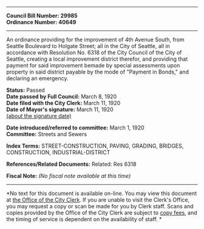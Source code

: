 * * * * *  
  
**Council Bill Number: [](#h0)[](#h2)29985**   
**Ordinance Number: 40649**  
  
* * * * *  
  
An ordinance providing for the improvement of 4th Avenue South, from Seattle Boulevard to Holgate Street; all in the City of Seattle, all in accordance with Resolution No. 6318 of the City Council of the City of Seattle, creating a local improvement district therefor, and providing that payment for said improvement bemade by special assessments upon property in said district payable by the mode of "Payment in Bonds," and declaring an emergency.  
  
**Status:** Passed   
**Date passed by Full Council:** March 8, 1920   
**Date filed with the City Clerk:** March 11, 1920   
**Date of Mayor's signature:** March 11, 1920   
[(about the signature date)](/~public/approvaldate.htm)   
  
  
**Date introduced/referred to committee:** March 1, 1920   
**Committee:** Streets and Sewers   
  
**Index Terms:** STREET-CONSTRUCTION, PAVING, GRADING, BRIDGES, CONSTRUCTION, INDUSTRIAL-DISTRICT  
  
**References/Related Documents:** Related: Res 6318  
  
**Fiscal Note:** *(No fiscal note available at this time)*  
  
* * * * *  
  
*No text for this document is available on-line. You may view this document at [the Office of the City Clerk](http://www.seattle.gov/leg/clerk/contactUs.htm). If you are unable to visit the Clerk's Office, you may request a copy or scan be made for you by Clerk staff. Scans and copies provided by the Office of the City Clerk are subject to [copy fees](http://clerk.seattle.gov/~public/clerkfees.htm), and the timing of service is dependent on the availability of staff. *  
  
  
